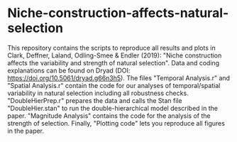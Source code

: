 # Niche-construction-affects-natural-selection

This repository contains the scripts to reproduce all results and plots in Clark, Deffner, Laland, Odling-Smee & Endler (2019): "Niche construction affects the variability and strength of natural selection".
Data and coding explanations can be found on Dryad (DOI: https://doi.org/10.5061/dryad.g66n3h5).
The files "Temporal Analysis.r" and "Spatial Analysis.r" contain the code for our analyses of temporal/spatial variability in natural selection including all robustness checks. "DoubleHierPrep.r" prepares the data and calls the Stan file "DoubleHier.stan"
to run the double-hierarchical model described in the paper. "Magnitude Analysis" contains the code for the analysis of the strength of selection. Finally, "Plotting code" lets you reproduce all figures in the paper.